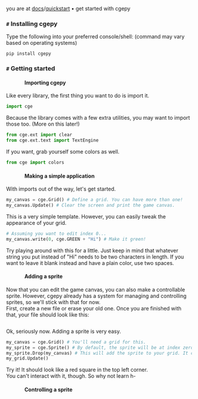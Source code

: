 you are at [docs](https://cgepy.github.io/docs)/[quickstart](https://cgepy.github.io/docs/quickstart) • get started with cgepy

### `#` Installing cgepy
Type the following into your preferred console/shell: (command may vary based on operating systems)

`pip install cgepy`
### `#` Getting started
####                Importing cgepy
Like every library, the first thing you want to do is import it.
```py
import cge
```
Because the library comes with a few extra utilities, you may want to import those too. (More on this later!)
```py
from cge.ext import clear
from cge.ext.text import TextEngine
```
If you want, grab yourself some colors as well.
```py
from cge import colors
```
####                Making a simple application
With imports out of the way, let's get started.
```py
my_canvas = cge.Grid() # Define a grid. You can have more than one!
my_canvas.Update() # Clear the screen and print the game canvas.
```
This is a very simple template. However, you can easily tweak the appearance of your grid.
```py
# Assuming you want to edit index 0...
my_canvas.write(0, cge.GREEN + "Hi") # Make it green!
```
Try playing around with this for a little. Just keep in mind that whatever string you put instead of "Hi" needs to be two characters in length. If you want to leave it blank instead and have a plain color, use two spaces.
####                Adding a sprite
Now that you can edit the game canvas, you can also make a controllable sprite. However, cgepy already has a system for managing and controlling sprites, so we'll stick with that for now.\
First, create a new file or erase your old one. Once you are finished with that, your file should look like this:
```

```
Ok, seriously now. Adding a sprite is very easy.
```py
my_canvas = cge.Grid() # You'll need a grid for this.
my_sprite = cge.Sprite() # By default, the sprite will be at index zero. It's preset (but not limited) to be colored red.
my_sprite.Drop(my_canvas) # This will add the sprite to your grid. It can be in multiple grids at a time!
my_grid.Update()
```
Try it! It should look like a red square in the top left corner.\
You can't interact with it, though. So why not learn h-
####                Controlling a sprite
